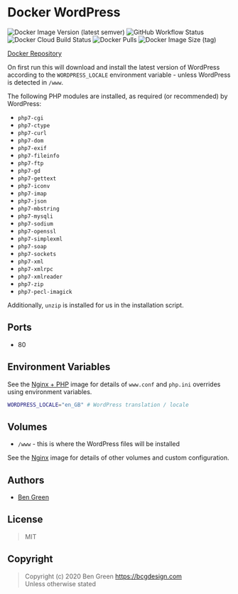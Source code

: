 # Docker WordPress

![Docker Image Version (latest semver)](https://img.shields.io/docker/v/bcgdesign/wordpress?sort=semver) ![GitHub Workflow Status](https://img.shields.io/github/workflow/status/bencgreen/docker-wordpress/build?label=github) ![Docker Cloud Build Status](https://img.shields.io/docker/cloud/build/bcgdesign/wordpress?label=docker) ![Docker Pulls](https://img.shields.io/docker/pulls/bcgdesign/wordpress?label=pulls) ![Docker Image Size (tag)](https://img.shields.io/docker/image-size/bcgdesign/wordpress/latest?label=size)

[Docker Repository](https://hub.docker.com/r/bcgdesign/wordpress)

On first run this will download and install the latest version of WordPress according to the `WORDPRESS_LOCALE` environment variable - unless WordPress is detected in `/www`.

The following PHP modules are installed, as required (or recommended) by WordPress:

* `php7-cgi`
* `php7-ctype`
* `php7-curl`
* `php7-dom`
* `php7-exif`
* `php7-fileinfo`
* `php7-ftp`
* `php7-gd`
* `php7-gettext`
* `php7-iconv`
* `php7-imap`
* `php7-json`
* `php7-mbstring`
* `php7-mysqli`
* `php7-sodium`
* `php7-openssl`
* `php7-simplexml`
* `php7-soap`
* `php7-sockets`
* `php7-xml`
* `php7-xmlrpc`
* `php7-xmlreader`
* `php7-zip`
* `php7-pecl-imagick`

Additionally, `unzip` is installed for us in the installation script.

## Ports

* 80

## Environment Variables

See the [Nginx + PHP](https://github.com/bencgreen/docker-nginx-php) image for details of `www.conf` and `php.ini` overrides using environment variables.

```bash
WORDPRESS_LOCALE="en_GB" # WordPress translation / locale
```

## Volumes

* `/www` - this is where the WordPress files will be installed

See the [Nginx](https://github.com/bencgreen/docker-nginx) image for details of other volumes and custom configuration.

## Authors

* [Ben Green](https://github.com/bencgreen)

## License

> MIT

## Copyright

> Copyright (c) 2020 Ben Green <https://bcgdesign.com>  
> Unless otherwise stated
